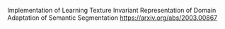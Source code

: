 Implementation of Learning Texture Invariant Representation of Domain Adaptation of Semantic Segmentation https://arxiv.org/abs/2003.00867

